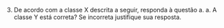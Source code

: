 3. De acordo com a classe X descrita a seguir, responda à questão a.
a. A classe Y está correta? Se incorreta justifique sua resposta.
